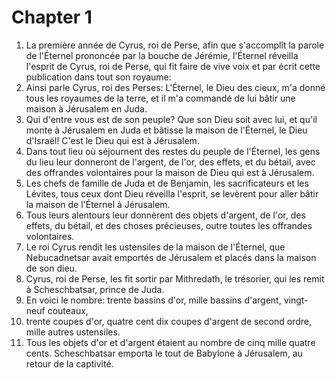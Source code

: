 # Chapter 1

1. La première année de Cyrus, roi de Perse, afin que s'accomplît la parole de l'Éternel prononcée par la bouche de Jérémie, l'Éternel réveilla l'esprit de Cyrus, roi de Perse, qui fit faire de vive voix et par écrit cette publication dans tout son royaume:
2. Ainsi parle Cyrus, roi des Perses: L'Éternel, le Dieu des cieux, m'a donné tous les royaumes de la terre, et il m'a commandé de lui bâtir une maison à Jérusalem en Juda.
3. Qui d'entre vous est de son peuple? Que son Dieu soit avec lui, et qu'il monte à Jérusalem en Juda et bâtisse la maison de l'Éternel, le Dieu d'Israël! C'est le Dieu qui est à Jérusalem.
4. Dans tout lieu où séjournent des restes du peuple de l'Éternel, les gens du lieu leur donneront de l'argent, de l'or, des effets, et du bétail, avec des offrandes volontaires pour la maison de Dieu qui est à Jérusalem.
5. Les chefs de famille de Juda et de Benjamin, les sacrificateurs et les Lévites, tous ceux dont Dieu réveilla l'esprit, se levèrent pour aller bâtir la maison de l'Éternel à Jérusalem.
6. Tous leurs alentours leur donnèrent des objets d'argent, de l'or, des effets, du bétail, et des choses précieuses, outre toutes les offrandes volontaires.
7. Le roi Cyrus rendit les ustensiles de la maison de l'Éternel, que Nebucadnetsar avait emportés de Jérusalem et placés dans la maison de son dieu.
8. Cyrus, roi de Perse, les fit sortir par Mithredath, le trésorier, qui les remit à Scheschbatsar, prince de Juda.
9. En voici le nombre: trente bassins d'or, mille bassins d'argent, vingt-neuf couteaux,
10. trente coupes d'or, quatre cent dix coupes d'argent de second ordre, mille autres ustensiles.
11. Tous les objets d'or et d'argent étaient au nombre de cinq mille quatre cents. Scheschbatsar emporta le tout de Babylone à Jérusalem, au retour de la captivité.

